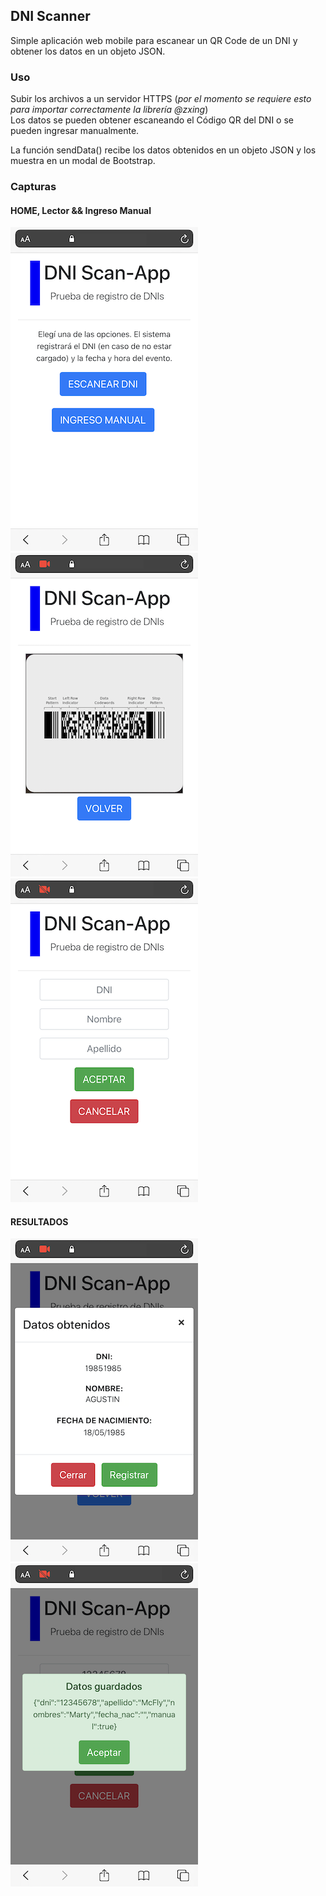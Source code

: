 ## DNI Scanner
Simple aplicación web mobile para escanear un QR Code de un DNI y obtener los datos en un objeto JSON.

### Uso <br />
Subir los archivos a un servidor HTTPS (_por el momento se requiere esto para importar correctamente la librería @zxing_)<br />
Los datos se pueden obtener escaneando el Código QR del DNI o se pueden ingresar manualmente.<br />

La función sendData() recibe los datos obtenidos en un objeto JSON y los muestra en un modal de Bootstrap.

### Capturas
#### HOME, Lector && Ingreso Manual<br />
![alt text](https://github.com/aamaya85/dni_scan/blob/main/captures/IMG_6204.PNG)
![alt text](https://github.com/aamaya85/dni_scan/blob/main/captures/IMG_6205.PNG)
![alt text](https://github.com/aamaya85/dni_scan/blob/main/captures/IMG_6207.PNG)
#### RESULTADOS <br />
![alt text](https://github.com/aamaya85/dni_scan/blob/main/captures/IMG_6206.PNG)
![alt text](https://github.com/aamaya85/dni_scan/blob/main/captures/IMG_6208.PNG)
